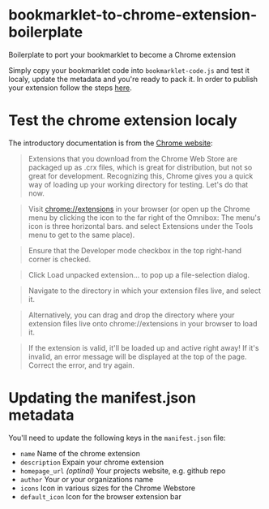 # bookmarklet-to-chrome-extension-boilerplate

Boilerplate to port your bookmarklet to become a Chrome extension

Simply copy your bookmarklet code into `bookmarklet-code.js` and test it localy, update the metadata and you're ready to pack it.
In order to publish your extension follow the steps [here](https://developer.chrome.com/webstore/publish).


# Test the chrome extension localy

The introductory documentation is from the [Chrome website](https://developer.chrome.com/extensions/getstarted#unpacked):

> Extensions that you download from the Chrome Web Store are packaged up as .crx files, which is great for distribution, but not so great for development. Recognizing this, Chrome gives you a quick way of loading up your working directory for testing. Let's do that now.

> Visit [chrome://extensions](chrome://extensions) in your browser (or open up the Chrome menu by clicking the icon to the far right of the Omnibox:  The menu's icon is three horizontal bars. and select Extensions under the Tools menu to get to the same place).

> Ensure that the Developer mode checkbox in the top right-hand corner is checked.

> Click Load unpacked extension… to pop up a file-selection dialog.

> Navigate to the directory in which your extension files live, and select it.

> Alternatively, you can drag and drop the directory where your extension files live onto chrome://extensions in your browser to load it.

> If the extension is valid, it'll be loaded up and active right away! If it's invalid, an error message will be displayed at the top of the page. Correct the error, and try again.


# Updating the manifest.json metadata

You'll need to update the following keys in the `manifest.json` file:

- `name`
  Name of the chrome extension
- `description`
  Expain your chrome extension
- `homepage_url`
  _(optinal)_ Your projects website, e.g. github repo
- `author`
  Your or your organizations name
- `icons`
  Icon in various sizes for the Chrome Webstore
- `default_icon`
  Icon for the browser extension bar